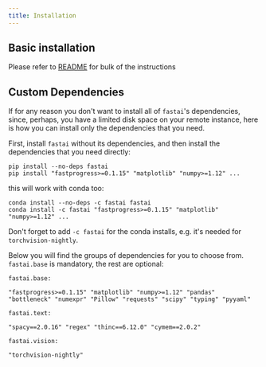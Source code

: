 ```yaml
---
title: Installation
---
```


## Basic installation

Please refer to [README](https://github.com/fastai/fastai/blob/master/README.md#installation) for bulk of the instructions


## Custom Dependencies

If for any reason you don't want to install all of `fastai`'s dependencies, since, perhaps, you have a limited disk space on your remote instance, here is how you can install only the dependencies that you need.

First, install `fastai` without its dependencies, and then install the dependencies that you need directly:

```
pip install --no-deps fastai
pip install "fastprogress>=0.1.15" "matplotlib" "numpy>=1.12" ...
```
this will work with conda too:

```
conda install --no-deps -c fastai fastai
conda install -c fastai "fastprogress>=0.1.15" "matplotlib" "numpy>=1.12" ...
```

Don't forget to add `-c fastai` for the conda installs, e.g. it's needed for `torchvision-nightly`.

Below you will find the groups of dependencies for you to choose from. `fastai.base` is mandatory, the rest are optional:

```
fastai.base:

"fastprogress>=0.1.15" "matplotlib" "numpy>=1.12" "pandas" "bottleneck" "numexpr" "Pillow" "requests" "scipy" "typing" "pyyaml"

fastai.text:

"spacy==2.0.16" "regex" "thinc==6.12.0" "cymem==2.0.2"

fastai.vision:

"torchvision-nightly"
```
